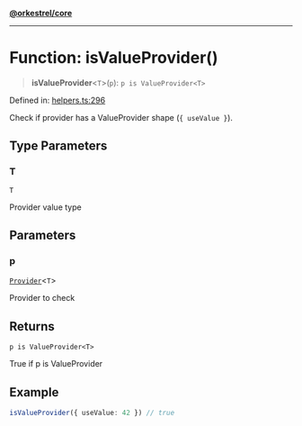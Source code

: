 [**@orkestrel/core**](../index.md)

***

# Function: isValueProvider()

> **isValueProvider**\<`T`\>(`p`): `p is ValueProvider<T>`

Defined in: [helpers.ts:296](https://github.com/orkestrel/core/blob/7cc3e19bc4a1e6f96f153d7b931686981208a465/src/helpers.ts#L296)

Check if provider has a ValueProvider shape (`{ useValue }`).

## Type Parameters

### T

`T`

Provider value type

## Parameters

### p

[`Provider`](../type-aliases/Provider.md)\<`T`\>

Provider to check

## Returns

`p is ValueProvider<T>`

True if p is ValueProvider

## Example

```ts
isValueProvider({ useValue: 42 }) // true
```
